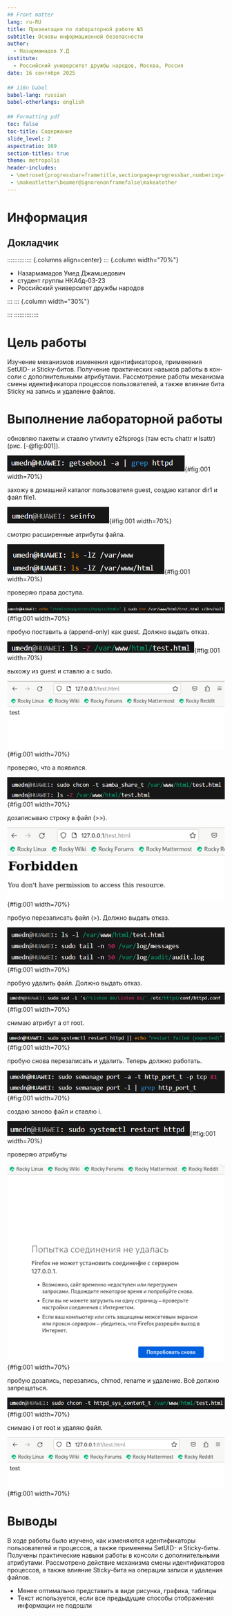 ```yaml
---
## Front matter
lang: ru-RU
title: Презентация по лабораторной работе №5
subtitle: Основы информационной безопасности
author:
  - Назармамадов У.Д
institute:
  - Российский университет дружбы народов, Москва, Россия
date: 16 сентября 2025

## i18n babel
babel-lang: russian
babel-otherlangs: english

## Formatting pdf
toc: false
toc-title: Содержание
slide_level: 2
aspectratio: 169
section-titles: true
theme: metropolis
header-includes:
 - \metroset{progressbar=frametitle,sectionpage=progressbar,numbering=fraction}
 - \makeatletter\beamer@ignorenonframefalse\makeatother
---
```


# Информация

## Докладчик

:::::::::::::: {.columns align=center}
::: {.column width="70%"}

  * Назармамадов Умед Джамшедович
  * студент группы НКАбд-03-23
  * Российский университет дружбы народов


:::
::: {.column width="30%"}


:::
::::::::::::::

# Цель работы

Изучение механизмов изменения идентификаторов, применения SetUID- и Sticky-битов. Получение практических навыков работы в кон- соли с дополнительными атрибутами. Рассмотрение работы механизма смены идентификатора процессов пользователей, а также влияние бита Sticky на запись и удаление файлов.

# Выполнение лабораторной работы

обновляю пакеты и ставлю утилиту e2fsprogs (там есть chattr и lsattr) (рис. [-@fig:001]).

![обновляю пакеты](image/27.png){#fig:001 width=70%}

захожу в домашний каталог пользователя guest, создаю каталог dir1 и файл file1.

![захожу в домашний каталог](image/28.png){#fig:001 width=70%}

смотрю расширенные атрибуты файла.

![смотрю расширенные](image/29.png){#fig:001 width=70%}

проверяю права доступа.

![проверяю права](image/30.png){#fig:001 width=70%}

пробую поставить a (append-only) как guest. Должно выдать отказ.

![пробую поставить](image/31.png){#fig:001 width=70%}

выхожу из guest и ставлю a с sudo.

![выхожу из guest](image/32.png){#fig:001 width=70%}

проверяю, что a появился.

![проверяю](image/33.png){#fig:001 width=70%}

дозаписываю строку в файл (>>).

![проверяю](image/34.png){#fig:001 width=70%}

пробую перезаписать файл (>). Должно выдать отказ.

![проверяю](image/35.png){#fig:001 width=70%}

пробую удалить файл. Должно выдать отказ.

![проверяю](image/36.png){#fig:001 width=70%}

снимаю атрибут a от root.

![снимаю атрибут](image/37.png){#fig:001 width=70%}

пробую снова перезаписать и удалить. Теперь должно работать.

![снимаю атрибут](image/38.png){#fig:001 width=70%}

создаю заново файл и ставлю i.

![создаю заново файл](image/39.png){#fig:001 width=70%}

проверяю атрибуты

![проверяю](image/40.png){#fig:001 width=70%}

пробую дозапись, перезапись, chmod, rename и удаление. Всё должно запрещаться.

![пробую дозапись](image/41.png){#fig:001 width=70%}

снимаю i от root и удаляю файл.

![пробую дозапись](image/42.png){#fig:001 width=70%}

# Выводы

В ходе работы было изучено, как изменяются идентификаторы пользователей и процессов, а также применены SetUID- и Sticky-биты. Получены практические навыки работы в консоли с дополнительными атрибутами. Рассмотрено действие механизма смены идентификаторов процессов, а также влияние Sticky-бита на операции записи и удаления файлов.

- Менее оптимально представить в виде рисунка, графика, таблицы
- Текст используется, если все предыдущие способы отображения информации не подошли


